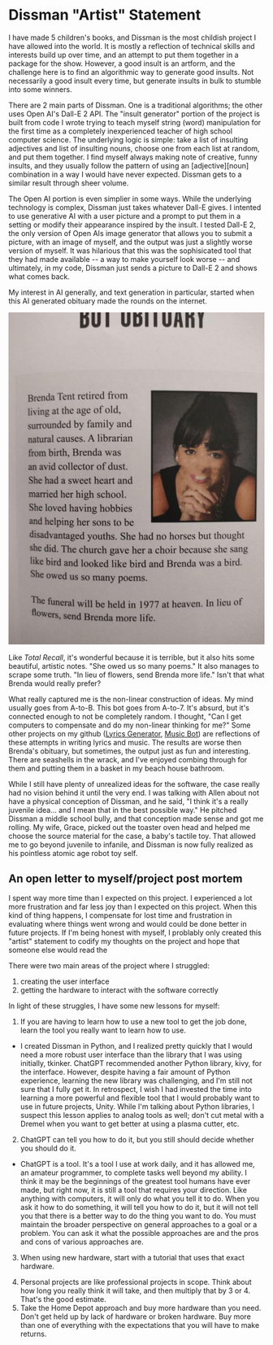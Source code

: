 # Dissman "Artist" Statement
I have made 5 children's books, and Dissman is the most childish project I have allowed into the world. It is mostly a reflection of technical skills and interests build up over time, and an attempt to put them together in a package for the show. However, a good insult is an artform, and the challenge here is to find an algorithmic way to generate good insults. Not necessarily a good insult every time, but generate insults in bulk to stumble into some winners.

There are 2 main parts of Dissman. One is a traditional algorithms; the other uses Open AI's Dall-E 2 API. The "insult generator" portion of the project is built from code I wrote trying to teach myself string (word) manipulation for the first time as a completely inexperienced teacher of high school computer science. The underlying logic is simple: take a list of insulting adjectives and list of insulting nouns, choose one from each list at random, and put them together. I find myself always making note of creative, funny insults, and they usually follow the pattern of using an [adjective][noun] combination in a way I would have never expected. Dissman gets to a similar result through sheer volume.

The Open AI portion is even simplier in some ways. While the underlying technology is complex, Dissman just takes whatever Dall-E gives. I intented to use generative AI with a user picture and a prompt to put them in a setting or modify their appearance inspired by the insult. I tested Dall-E 2, the only version of Open AIs image generator that allows you to submit a picture, with an image of myself, and the output was just a slightly worse version of myself. It was hilarious that this was the sophisicated tool that they had made available -- a way to make yourself look worse -- and ultimately, in my code, Dissman just sends a picture to Dall-E 2 and shows what comes back.

My interest in AI generally, and text generation in particular, started when this AI generated obituary made the rounds on the internet.

![Bot Obituary](obituary.jpg)

Like _Total Recall_, it's wonderful because it is terrible, but it also hits some beautiful, artistic notes. "She owed us so many poems." It also manages to scrape some truth. "In lieu of flowers, send Brenda more life." Isn't that what Brenda would really prefer?

What really captured me is the non-linear construction of ideas. My mind usually goes from A-to-B. This bot goes from A-to-7. It's absurd, but it's connected enough to not be completely random. I thought, "Can I get computers to compensate and do my non-linear thinking for me?" Some other projects on my github ([Lyrics Generator](https://github.com/ryanmichaelmurphy/Lyrics_Generation_With_TextGenRNN/blob/main/Lyrics%20Generator.ipynb), [Music Bot](https://github.com/ryanmichaelmurphy/Music-Bot-3000)) are reflections of these attempts in writing lyrics and music. The results are worse then Brenda's obituary, but sometimes, the output just as fun and interesting. There are seashells in the wrack, and I've enjoyed combing through for them and putting them in a basket in my beach house bathroom. 

While I still have plenty of unrealized ideas for the software, the case really had no vision behind it until the very end. I was talking with Allen about not have a physical conception of Dissman, and he said, "I think it's a really juvenile idea... and I mean that in the best possible way." He pitched Dissman a middle school bully, and that conception made sense and got me rolling. My wife, Grace, picked out the toaster oven head and helped me choose the source material for the case, a baby's tactile toy. That allowed me to go beyond juvenile to infanile, and Dissman is now fully realized as his pointless atomic age robot toy self.   

## An open letter to myself/project post mortem

I spent way more time than I expected on this project. I experienced a lot more frustration and far less joy than I expected on this project. When this kind of thing happens, I compensate for lost time and frustration in evaluating where things went wrong and would could be done better in future projects. If I'm being honest with myself, I problably only created this "artist" statement to codify my thoughts on the project and hope that someone else would read the  

There were two main areas of the project where I struggled:
1) creating the user interface
2) getting the hardware to interact with the software correctly

In light of these struggles, I have some new lessons for myself:
1. If you are having to learn how to use a new tool to get the job done, learn the tool you really want to learn how to use.
  - I created Dissman in Python, and I realized pretty quickly that I would need a more robust user interface than the library that I was using initially, tkinker. ChatGPT recommended another Python library, kivy, for the interface. However, despite having a fair amount of Python experience, learning the new library was challenging, and I'm still not sure that I fully get it. In retrospect, I wish I had invested the time into learning a more powerful and flexible tool that I would probably want to use in future projects, Unity. While I'm talking about Python libraries, I suspect this lesson applies to analog tools as well; don't cut metal with a Dremel when you want to get better at using a plasma cutter, etc.  
2. ChatGPT can tell you how to do it, but you still should decide whether you should do it.
  - ChatGPT is a tool. It's a tool I use at work daily, and it has allowed me, an amateur programmer, to complete tasks well beyond my ability. I think it may be the beginnings of the greatest tool humans have ever made, but right now, it is still a tool that requires your direction. Like anything with computers, it will only do what you tell it to do. When you ask it how to do something, it will tell you how to do it, but it will not tell you that there is a better way to do the thing you want to do. You must maintain the broader perspective on general approaches to a goal or a problem. You can ask it what the possible approaches are and the pros and cons of various approaches are.  
3. When using new hardware, start with a tutorial that uses that exact hardware.
4) Personal projects are like professional projects in scope. Think about how long you really think it will take, and then multiply that by 3 or 4. That's the good estimate.
5) Take the Home Depot approach and buy more hardware than you need. Don't get held up by lack of hardware or broken hardware. Buy more than one of everything with the expectations that you will have to make returns.
